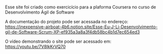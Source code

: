 Esse site foi criado como exercicício para a plaforma Coursera no curso de Desenvolvimento Ágil de Software

A documentação do projeto pode ser acessada no endereço:
https://inexpensive-airboat-4b6.notion.site/Esse-Eu-J-Li-Desenvolvimento-gil-de-Software-Scrum-XP-ef935a3a8a3f4db58bc4b1d7ec654ed3

O vídeo demonstrando o site pode ser acessado em:
https://youtu.be/7V8lkKrVQ70
